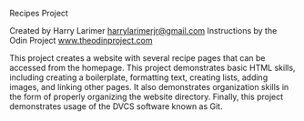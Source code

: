 Recipes Project

Created by Harry Larimer
harrylarimerjr@gmail.com
Instructions by the Odin Project
www.theodinproject.com

This project creates a website with several recipe pages that can be 
accessed from the homepage. This project demonstrates basic
HTML skills, including creating a boilerplate, formatting text,
creating lists, adding images, and linking other pages. It also
demonstrates organization skills in the form of properly organizing
the website directory. Finally, this project demonstrates usage of the
DVCS software known as Git.